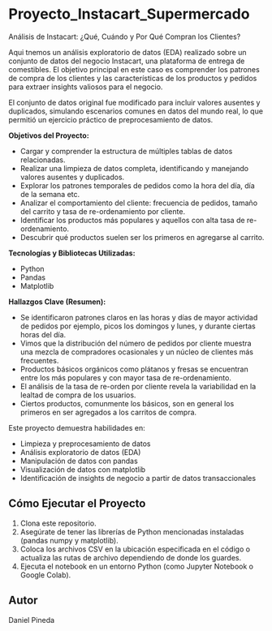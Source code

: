 # Proyecto_Instacart_Supermercado
Análisis de Instacart: ¿Qué, Cuándo y Por Qué Compran los Clientes?

Aqui tnemos un análisis exploratorio de datos (EDA) realizado sobre un conjunto de datos del negocio Instacart, una plataforma de entrega de comestibles. El objetivo principal en este caso es comprender los patrones de compra de los clientes y las características de los productos y pedidos para extraer insights valiosos para el negocio.

El conjunto de datos original fue modificado para incluir valores ausentes y duplicados, simulando escenarios comunes en datos del mundo real, lo que permitió un ejercicio práctico de preprocesamiento de datos.

**Objetivos del Proyecto:**

*   Cargar y comprender la estructura de múltiples tablas de datos relacionadas.
*   Realizar una limpieza de datos completa, identificando y manejando valores ausentes y duplicados.
*   Explorar los patrones temporales de pedidos como la hora del día, día de la semana etc.
*   Analizar el comportamiento del cliente: frecuencia de pedidos, tamaño del carrito y tasa de re-ordenamiento por cliente.
*   Identificar los productos más populares y aquellos con alta tasa de re-ordenamiento.
*   Descubrir qué productos suelen ser los primeros en agregarse al carrito.

**Tecnologías y Bibliotecas Utilizadas:**

*   Python
*   Pandas 
*   Matplotlib 

**Hallazgos Clave (Resumen):**

*   Se identificaron patrones claros en las horas y días de mayor actividad de pedidos por ejemplo, picos los domingos y lunes, y durante ciertas horas del día.
*   Vimos que la distribución del número de pedidos por cliente muestra una mezcla de compradores ocasionales y un núcleo de clientes más frecuentes.
*   Productos básicos orgánicos como plátanos y fresas se encuentran entre los más populares y con mayor tasa de re-ordenamiento.
*   El análisis de la tasa de re-orden por cliente revela la variabilidad en la lealtad de compra de los usuarios.
*   Ciertos productos, comunmente los básicos, son en general los primeros en ser agregados a los carritos de compra.

Este proyecto demuestra habilidades en:

*   Limpieza y preprocesamiento de datos
*   Análisis exploratorio de datos (EDA)
*   Manipulación de datos con pandas
*   Visualización de datos con matplotlib
*   Identificación de insights de negocio a partir de datos transaccionales

  ## Cómo Ejecutar el Proyecto

1.  Clona este repositorio.
2.  Asegúrate de tener las librerías de Python mencionadas instaladas (pandas numpy y matplotlib).
3.  Coloca los archivos CSV en la ubicación especificada en el código o actualiza las rutas de archivo dependiendo de donde los guardes.
4.  Ejecuta el notebook en un entorno Python (como Jupyter Notebook o Google Colab).

## Autor

Daniel Pineda
